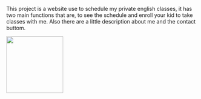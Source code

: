 This project is a website use to schedule my private english classes, it has two main functions that are, to see the schedule and enroll your kid to take classes with me. Also there are a little description about me and the contact buttom.
<div>
<img src="https://preview.redd.it/hand-over-your-silliest-cat-memes-v0-665xjvlhb4yc1.jpeg?auto=webp&s=f94698567705a4065ea267dd82246b9c20cca944" width="150px" >
</div>
